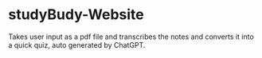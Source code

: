 # studyBudy-Website
 Takes user input as a pdf file and transcribes the notes and converts it into a quick quiz, auto generated by ChatGPT.
